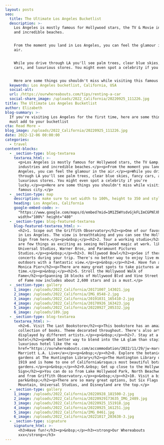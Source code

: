 ```yaml
---
layout: posts
seo:
  title: The Ultimate Los Angeles Bucketlist
  description: >-
    Los Angeles is mostly famous for Hollywood stars, the TV & Movie industries
    and incredible beaches.


    From the moment you land in Los Angeles, you can feel the glamour in the
    air.


    While you drive through LA you'll see palm trees, clear blue skies, fancy
    cars, and luxurious stores. You might even spot a celebrity if you're lucky.


    Here are some things you shouldn't miss while visiting this famous city.
  keywords: Los Angeles bucketlist, California, USA
  social-alt:
  url: /https://ourwhereabouts.com/tips/renting-a-car
  social-share_image: /uploads/2022_California/20220925_111226.jpg
title: The Ultimate Los Angeles Bucketlist
author: Elizabeth
blog-summary: >-
  If you're visiting Los Angeles for the first time, here are some things you
  must add to your bucketlist
cta: Read More →
blog_image: /uploads/2022_California/20220925_111226.jpg
date: 2022-12-06 00:00:00
categories:
  - travel
content-blocks:
  - _section-type: blog-textarea
    textarea_html: >-
      <p>Los Angeles is mostly famous for Hollywood stars, the TV &amp; Movie
      industries and incredible beaches.</p><p>From the moment you land in Los
      Angeles, you can feel the glamour in the air.</p><p>While you drive
      through LA you'll see palm trees, clear blue skies, fancy cars, and
      luxurious stores. You might even spot a celebrity if you're
      lucky.</p><p>Here are some things you shouldn't miss while visiting this
      famous city.</p>
  - _section-type: map
    description: make sure to set width to 100%, height to 350 and style to border 2
    heading: Los Angeles, California
    google-embed-code: >-
      "https://www.google.com/maps/d/embed?mid=1M1Z5WYsdvGjkFLImCGPNlXhxR5jYUbA&ehbc=2E312F"
      width="100%" height="480"
  - _section-type: blog-featured-textarea
    blog-featured-textarea_html: >-
      <h2>1. Scope out the Griffith Observatory</h2><p>One of our favorite spots
      in Los Angeles. The view is breathtaking and you can see the Hollywood
      Sign from here.</p><p>&nbsp;</p><h2>2. Tour a working studio</h2><p>There
      are few things as exciting as seeing Hollywood magic at work. like
      Universal Studios, Warner Bros, and Paramount Pictures
      Studios.</p><p>&nbsp;</p><h2>3. Hollywood Bowl</h2><p>See if there are any
      concerts during your trip. There's no better way to enjoy live music
      outdoors with a fantastic view.</p><p>&nbsp;</p><h2>4. Have fun at Santa
      Monica Pier</h2><p>There are many great spots to take pictures and spend
      time.</p><p>&nbsp;</p><h2>5. Stroll the Hollywood Walk of
      Fame</h2><p>Spanning 18 blocks of Hollywood Blvd and Vine Street the Walk
      of Fame now includes about 2,600 stars and is a must.</p>
  - _section-type: gallery
    1_image: /uploads/2022_California/20171007_143021.jpg
    2_image: /uploads/2022_California/IMG_0548-2.jpg
    3_image: /uploads/2022_California/20191031_165410-2.jpg
    4_image: /uploads/2022_California/20170926_163423.jpg
    5_image: /uploads/2022_California/20220927_205332.jpg
    6_image: /uploads/189.jpg
  - _section-type: blog-textarea
    textarea_html: >-
      <h2>6. Visit The Last Bookstore</h2><p>This bookstore has an amazing
      collection of books. Theme decorated throughout. There's also art
      displayed by different artists.</p><p>&nbsp;</p><h2>7. Stay at a luxurious
      hotel</h2><p>What better way to blend into the LA glam than staying at a
      luxurious hotel like the <a
      href="https://ourwhereabouts.com/accommodation/2022/11/29/jw-marriott-la-live.html">JW
      Marriott L.A. Live</a></p><p>&nbsp;</p><h2>8. Explore the botanical
      gardens at The Huntington Library</h2><p>The Huntington Library opened in
      1919 and is home to one of California&rsquo;s most beautiful botanical
      gardens.</p><p>&nbsp;</p><h2>9.&nbsp; Get up close to the Hollywood
      Sign</h2><p>You can do so from Lake Hollywood Park, North Beachwood Drive,
      and from Griffith Observatory.</p><p>&nbsp;</p><h2>10. Visit a big theme
      park&nbsp;</h2><p>There are so many great options, but Six Flags Magic
      Mountain, Universal Studios, and Disneyland are the top.</p>
  - _section-type: gallery
    1_image: /uploads/2022_California/20220928_181500-2.jpg
    2_image: /uploads/2022_California/20220929173635_IMG_2489.jpg
    3_image: /uploads/2022_California/20220925_151918.jpg
    4_image: /uploads/2022_California/20220925_161251.jpg
    5_image: /uploads/2022_California/IMG_0461.jpg
    6_image: /uploads/2022_California/20221017_203638-3.jpg
  - _section-type: signature
    signature_html: >-
      <h3>Have fun!</h3><p>&nbsp;</p><h3><strong>Our Whereabouts
      xxx</strong></h3>
---
```

